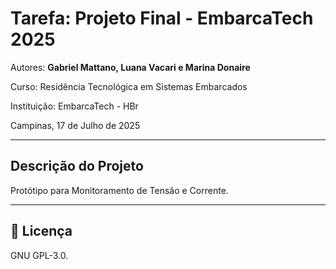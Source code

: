 # Tarefa: Projeto Final - EmbarcaTech 2025

Autores: **Gabriel Mattano, Luana Vacari e Marina Donaire**

Curso: Residência Tecnológica em Sistemas Embarcados

Instituição: EmbarcaTech - HBr

Campinas, 17 de Julho de 2025

---

## Descrição do Projeto
Protótipo para Monitoramento de Tensão e Corrente.

---

## 📜 Licença
GNU GPL-3.0.
